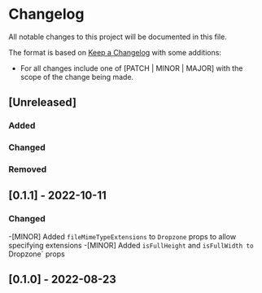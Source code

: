 # Changelog

All notable changes to this project will be documented in this file.

The format is based on [Keep a Changelog](https://keepachangelog.com/en/1.0.0/) with some additions:
- For all changes include one of [PATCH | MINOR | MAJOR] with the scope of the change being made.

## [Unreleased]

### Added

### Changed

### Removed

## [0.1.1] - 2022-10-11

### Changed
-[MINOR] Added `fileMimeTypeExtensions` to `Dropzone` props to allow specifying extensions
-[MINOR] Added `isFullHeight` and `isFullWidth to `Dropzone` props

## [0.1.0] - 2022-08-23

